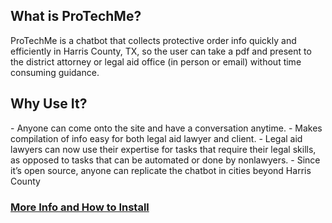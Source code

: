 <h2>What is ProTechMe?</h2>

ProTechMe is a chatbot that collects protective order info quickly and efficiently in Harris County, TX, so the user can take a pdf and present to the district attorney or legal aid office (in person or email) without time consuming guidance. 

<h2>Why Use It?</h2>
- Anyone can come onto the site and have a conversation anytime. 
- Makes compilation of info easy for both legal aid lawyer and client.
- Legal aid lawyers can now use their expertise for tasks that require their legal skills, as opposed to tasks that can be automated or done by nonlawyers. 
- Since it’s open source, anyone can replicate the chatbot in cities beyond Harris County

<h3><a href="https://github.com/TechForJustice/protechme/wiki">More Info and How to Install</a></h3>
